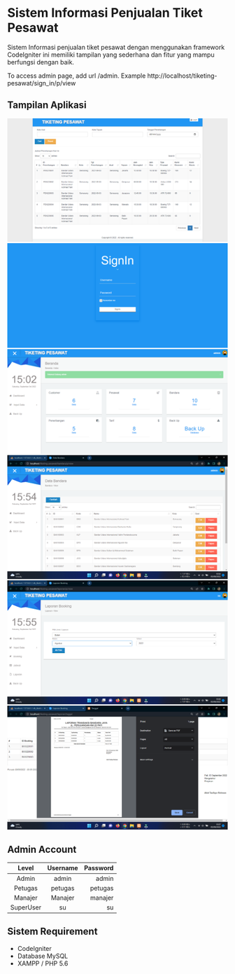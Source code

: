 # Sistem Informasi Penjualan Tiket Pesawat
Sistem Informasi penjualan tiket pesawat dengan menggunakan framework CodeIgniter ini memiliki tampilan yang sederhana dan fitur yang mampu berfungsi dengan baik.

To access admin page, add url /admin. Example http://localhost/tiketing-pesawat/sign_in/p/view

## Tampilan Aplikasi
![ss](assets/ss1.png)
![ss](assets/ss2.png)
![ss](assets/ss3.png)
![ss](assets/ss4.png)
![ss](assets/ss5.png)
![ss](assets/ss6.png)

## Admin Account
|   Level   | Username | Password |
|:---------:|:--------:|---------:|
| Admin     |  admin   | admin    |
| Petugas   |  petugas | petugas  |
| Manajer   |  Manajer | manajer  |
| SuperUser |  su      | su       |

## Sistem Requirement
- CodeIgniter
- Database MySQL
- XAMPP / PHP 5.6
